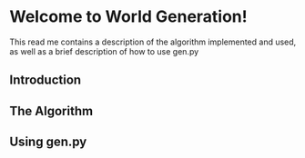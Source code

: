 # Welcome to World Generation!

This read me contains a description of the algorithm implemented and used, as well as a brief description of how to use gen.py

## Introduction

## The Algorithm

## Using gen.py
